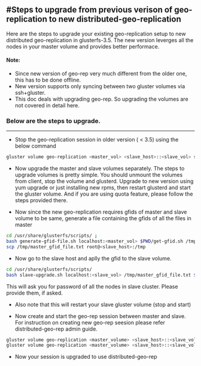 #Steps to upgrade from previous verison of geo-replication to new distributed-geo-replication
-------------------------------------------------------------------------------
Here are the steps to upgrade your existing geo-replication setup to new distributed geo-replication in glusterfs-3.5. The new version leverges all the nodes in your master volume and provides better performace.

#### Note:
 - Since new version of geo-rep very much different from the older one, this has to be done offline.
 - New version supports only syncing between two gluster volumes via ssh+gluster.
 - This doc deals with upgrading geo-rep. So upgrading the volumes are not covered in detail here.

### Below are the steps to upgrade.
---------------------------------------

- Stop the geo-replication session in older version ( < 3.5) using the below command
```sh
gluster volume geo-replication <master_vol> <slave_host>::<slave_vol> stop
```
- Now upgrade the master and slave volumes separately. The steps to upgrade volumes is pretty simple. You should unmount the volumes from client, stop the volume and glusterd. Upgrade to new version using yum upgrade or just installing new rpms, then restart glusterd and start the gluster volume. And if you are using quota feature, please follow the steps provided there.

- Now since the new geo-replication requires gfids of master and slave volume to be same, generate a file containing the gfids of all the files in master

```sh
cd /usr/share/glusterfs/scripts/ ;
bash generate-gfid-file.sh localhost:<master_vol> $PWD/get-gfid.sh /tmp/master_gfid_file.txt ;
scp /tmp/master_gfid_file.txt root@<slave_host>:/tmp
```
- Now go to the slave host and aplly the gfid to the slave volume.

```sh
cd /usr/share/glusterfs/scripts/
bash slave-upgrade.sh localhost:<slave_vol> /tmp/master_gfid_file.txt $PWD/gsync-sync-gfid
```
This will ask you for password of all the nodes in slave cluster. Please provide them, if asked.
- Also note that this will restart your slave gluster volume (stop and start)

- Now create and start the geo-rep session between master and slave. For instruction on creating new geo-rep seesion please refer distributed-geo-rep admin guide.

```sh
gluster volume geo-replication <master_volume> <slave_host>::<slave_volume> create push-pem force
gluster volume geo-replication <master_volume> <slave_host>::<slave_volume> start
```

- Now your session is upgraded to use distributed-geo-rep
